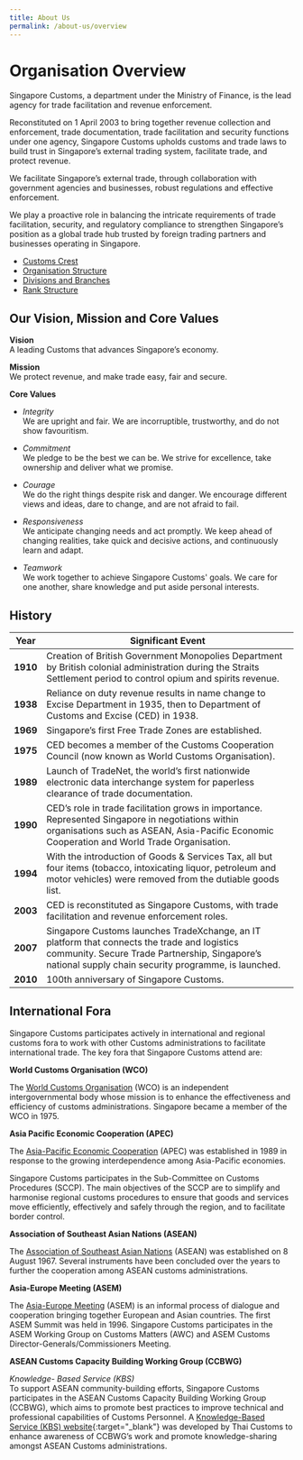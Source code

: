 ```yaml
---
title: About Us
permalink: /about-us/overview
---
```


# Organisation Overview
Singapore Customs, a department under the Ministry of Finance, is the lead agency for trade facilitation and revenue enforcement.

Reconstituted on 1 April 2003 to bring together revenue collection and enforcement, trade documentation, trade facilitation and security functions under one agency, Singapore Customs upholds customs and trade laws to build trust in Singapore’s external trading system, facilitate trade, and protect revenue.

We facilitate Singapore’s external trade, through collaboration with government agencies and businesses, robust regulations and effective enforcement.

We play a proactive role in balancing the intricate requirements of trade facilitation, security, and regulatory compliance to strengthen Singapore’s position as a global trade hub trusted by foreign trading partners and businesses operating in Singapore.

-   [Customs Crest](/about-us/customs-crest)
-   [Organisation Structure](/about-us/organisation-structure)
-   [Divisions and Branches](/about-us/division-and-structure)
-   [Rank Structure](/about-us/rank-structure)

## Our Vision, Mission and Core Values

**Vision** <br>
A leading Customs that advances Singapore’s economy.

**Mission**<br>
We protect revenue, and make trade easy, fair and secure.

**Core Values**

-   *Integrity* <br> We are upright and fair. We are incorruptible, trustworthy, and do not show favouritism.
    
-   *Commitment* <br>We pledge to be the best we can be. We strive for excellence, take ownership and deliver what we promise.

-   *Courage*<br> We do the right things despite risk and danger. We encourage different views and ideas, dare to change, and are not afraid to fail.
    
-   *Responsiveness* <br>We anticipate changing needs and act promptly. We keep ahead of changing realities, take quick and decisive actions, and continuously learn and adapt.
    
-   *Teamwork* <br>We work together to achieve Singapore Customs' goals. We care for one another, share knowledge and put aside personal interests.

## History 

|Year    |Significant Event                                                                                                                                                                                      |
|--------|-------------------------------------------------------------------------------------------------------------------------------------------------------------------------------------------------------|
|**1910**| Creation of British Government Monopolies Department by British colonial administration during the Straits Settlement period to control opium and spirits revenue.                                    |
|**1938**| Reliance on duty revenue results in name change to Excise Department in 1935, then to Department of Customs and Excise (CED) in 1938.                                                                 |
|**1969**| Singapore’s first Free Trade Zones are established.                                                                                                                                                   |
|**1975**| CED becomes a member of the Customs Cooperation Council (now known as World Customs Organisation).                                                                                                    |
|**1989**| Launch of TradeNet, the world’s first nationwide electronic data interchange system for paperless clearance of trade documentation.                                                                   |
|**1990**| CED’s role in trade facilitation grows in importance. Represented Singapore in negotiations within organisations such as ASEAN, Asia-Pacific Economic Cooperation and World Trade Organisation.       |
|**1994**| With the introduction of Goods & Services Tax, all but four items (tobacco, intoxicating liquor, petroleum and motor vehicles) were removed from the dutiable goods list.                             |
|**2003**| CED is reconstituted as Singapore Customs, with trade facilitation and revenue enforcement roles.                                                                                                     |
|**2007**| Singapore Customs launches TradeXchange, an IT platform that connects the trade and logistics community. Secure Trade Partnership, Singapore’s national supply chain security programme, is launched. |
|**2010**| 100th anniversary of Singapore Customs.                                                                                                                                                               |

## International Fora

Singapore Customs participates actively in international and regional customs fora to work with other Customs administrations to facilitate international trade. The key fora that Singapore Customs attend are:

**World Customs Organisation (WCO)**

The [World Customs Organisation](http://www.wcoomd.org/en.aspx) (WCO) is an independent intergovernmental body whose mission is to enhance the effectiveness and efficiency of customs administrations. Singapore became a member of the WCO in 1975.

**Asia Pacific Economic Cooperation (APEC)**

The [Asia-Pacific Economic Cooperation](http://www.apec.org/) (APEC) was established in 1989 in response to the growing interdependence among Asia-Pacific economies.

Singapore Customs participates in the Sub-Committee on Customs Procedures (SCCP). The main objectives of the SCCP are to simplify and harmonise regional customs procedures to ensure that goods and services move efficiently, effectively and safely through the region, and to facilitate border control.

**Association of Southeast Asian Nations (ASEAN)**

The [Association of Southeast Asian Nations](http://www.asean.org/) (ASEAN) was established on 8 August 1967. Several instruments have been concluded over the years to further the cooperation among ASEAN customs administrations.

**Asia-Europe Meeting (ASEM)**

The [Asia-Europe Meeting](http://www.aseminfoboard.org/) (ASEM) is an informal process of dialogue and cooperation bringing together European and Asian countries. The first ASEM Summit was held in 1996. Singapore Customs participates in the ASEM Working Group on Customs Matters (AWC) and ASEM Customs Director-Generals/Commissioners Meeting.

**ASEAN Customs Capacity Building Working Group (CCBWG)**

*Knowledge- Based Service (KBS)*<br>
To support ASEAN community-building efforts, Singapore Customs participates in the ASEAN Customs Capacity Building Working Group (CCBWG), which aims to promote best practices to improve technical and professional capabilities of Customs Personnel. A [Knowledge-Based Service (KBS) website](http://kbscustoms.asean.org/){:target="_blank"} was developed by Thai Customs to enhance awareness of CCBWG’s work and promote knowledge-sharing amongst ASEAN Customs administrations.
